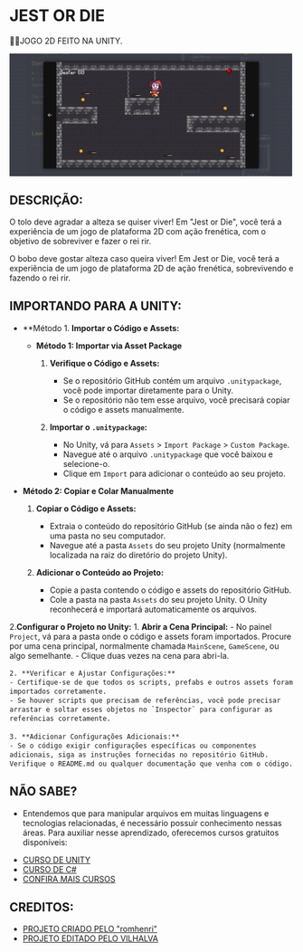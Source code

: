 # JEST OR DIE
👨‍🏫JOGO 2D FEITO NA UNITY.

<img src="FOTO.png" align="center" width="500"> <br> 

## DESCRIÇÃO:
O tolo deve agradar a alteza se quiser viver! Em "Jest or Die", você terá a experiência de um jogo de plataforma 2D com ação frenética, com o objetivo de sobreviver e fazer o rei rir.

O bobo deve gostar alteza caso queira viver! Em Jest or Die, você terá a experiência de um jogo de plataforma 2D de ação frenética, sobrevivendo e fazendo o rei rir.

## IMPORTANDO PARA A UNITY:
- **Método 1. **Importar o Código e Assets:**
   - **Método 1: Importar via Asset Package**
     1. **Verifique o Código e Assets:**
        - Se o repositório GitHub contém um arquivo `.unitypackage`, você pode importar diretamente para o Unity.
        - Se o repositório não tem esse arquivo, você precisará copiar o código e assets manualmente.

     2. **Importar o `.unitypackage`:**
        - No Unity, vá para `Assets` > `Import Package` > `Custom Package`.
        - Navegue até o arquivo `.unitypackage` que você baixou e selecione-o.
        - Clique em `Import` para adicionar o conteúdo ao seu projeto.

- **Método 2: Copiar e Colar Manualmente**
     1. **Copiar o Código e Assets:**
        - Extraia o conteúdo do repositório GitHub (se ainda não o fez) em uma pasta no seu computador.
        - Navegue até a pasta `Assets` do seu projeto Unity (normalmente localizada na raiz do diretório do projeto Unity).

     2. **Adicionar o Conteúdo ao Projeto:**
        - Copie a pasta contendo o código e assets do repositório GitHub.
        - Cole a pasta na pasta `Assets` do seu projeto Unity. O Unity reconhecerá e importará automaticamente os arquivos.

2.**Configurar o Projeto no Unity:**
    1. **Abrir a Cena Principal:**
    - No painel `Project`, vá para a pasta onde o código e assets foram importados. Procure por uma cena principal, normalmente chamada `MainScene`, `GameScene`, ou algo semelhante.
    - Clique duas vezes na cena para abri-la.

    2. **Verificar e Ajustar Configurações:**
    - Certifique-se de que todos os scripts, prefabs e outros assets foram importados corretamente.
    - Se houver scripts que precisam de referências, você pode precisar arrastar e soltar esses objetos no `Inspector` para configurar as referências corretamente.

    3. **Adicionar Configurações Adicionais:**
    - Se o código exigir configurações específicas ou componentes adicionais, siga as instruções fornecidas no repositório GitHub. Verifique o README.md ou qualquer documentação que venha com o código.

## NÃO SABE?
- Entendemos que para manipular arquivos em muitas linguagens e tecnologias relacionadas, é necessário possuir conhecimento nessas áreas. Para auxiliar nesse aprendizado, oferecemos cursos gratuitos disponíveis:
* [CURSO DE UNITY](https://github.com/VILHALVA/CURSO-DE-UNITY)
* [CURSO DE C#](https://github.com/VILHALVA/CURSO-DE-C-SHARP)
* [CONFIRA MAIS CURSOS](https://github.com/VILHALVA?tab=repositories&q=+topic:CURSO)

## CREDITOS:
- [PROJETO CRIADO PELO "romhenri"](https://github.com/romhenri/jest-or-die)
- [PROJETO EDITADO PELO VILHALVA](https://github.com/VILHALVA)
